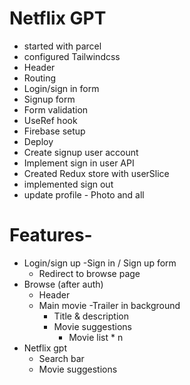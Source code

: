 # Netflix GPT

- started with parcel
- configured Tailwindcss
- Header
- Routing
- Login/sign in form
- Signup form
- Form validation
- UseRef hook
- Firebase setup
- Deploy
- Create signup user account
- Implement sign in user API
- Created Redux store with userSlice
- implemented sign out
- update profile - Photo and all


# Features-
- Login/sign up
    -Sign in / Sign up form
    - Redirect to browse page
- Browse (after auth)
    - Header
    - Main movie
        -Trailer in background
        - Title & description
        - Movie suggestions
            -  Movie list * n
- Netflix gpt
    - Search bar
    - Movie suggestions      